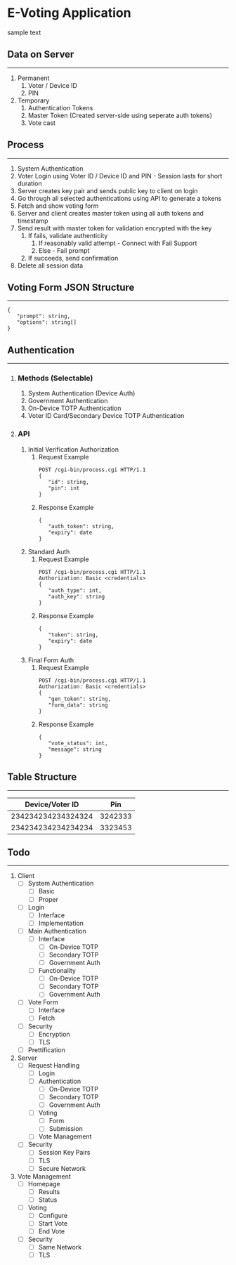 # E-Voting Application
sample text
## Data on Server
___
1. Permanent
   1. Voter / Device ID
   2. PIN
2. Temporary
   1. Authentication Tokens
   2. Master Token (Created server-side using seperate auth tokens)
   3. Vote cast

## Process
___
1. System Authentication
2. Voter Login using Voter ID / Device ID and PIN - Session lasts for short duration
3. Server creates key pair and sends public key to client on login
4. Go through all selected authentications using API to generate a tokens
5. Fetch and show voting form
6. Server and client creates master token using all auth tokens and timestamp
7. Send result with master token for validation encrypted with the key
   1. If fails, validate authenticity
      1. If reasonably valid attempt - Connect with Fail Support
      2. Else - Fail prompt
   2. If succeeds, send confirmation
8. Delete all session data

## Voting Form JSON Structure
___
```
{
   "prompt": string,
   "options": string[]
}
```
## Authentication
___
1. ### Methods (Selectable)
   1. System Authentication (Device Auth)
   2. Government Authentication
   3. On-Device TOTP Authentication
   4. Voter ID Card/Secondary Device TOTP Authentication
2. ### API
   1. Initial Verification Authorization
      1. Request Example
         ```
         POST /cgi-bin/process.cgi HTTP/1.1
         {
            "id": string,
            "pin": int
         }
         ```
      2. Response Example
         ```
         {
            "auth_token": string,
            "expiry": date
         }
         ```
   2. Standard Auth
      1. Request Example
         ```
         POST /cgi-bin/process.cgi HTTP/1.1
         Authorization: Basic <credentials>
         {
            "auth_type": int,
            "auth_key": string
         }
         ``` 
      2. Response Example
         ```
         {
            "token": string,
            "expiry": date
         }
         ```
   3. Final Form Auth
      1. Request Example
         ```
         POST /cgi-bin/process.cgi HTTP/1.1
         Authorization: Basic <credentials>
         {
            "gen_token": string,
            "form_data": string
         }
         ```
      2. Response Example
         ```
         {
            "vote_status": int,
            "message": string
         }
         ```
## Table Structure
___
| Device/Voter ID    | Pin     |
| ------------------ | ------- |
| 234234234234324324 | 3242333 |
| 234234234234234234 | 3323453 |

## Todo
___
1. Client
   - [ ] System Authentication
     - [ ] Basic
     - [ ] Proper
   - [ ] Login
     - [ ] Interface
     - [ ] Implementation
   - [ ] Main Authentication
     - [ ] Interface
       - [ ] On-Device TOTP
       - [ ] Secondary TOTP
       - [ ] Government Auth
     - [ ] Functionality
       - [ ] On-Device TOTP
       - [ ] Secondary TOTP
       - [ ] Government Auth
   - [ ] Vote Form
     - [ ] Interface
     - [ ] Fetch
   - [ ] Security
     - [ ] Encryption
     - [ ] TLS
   - [ ] Prettification
2. Server
   - [ ] Request Handling
     - [ ] Login
     - [ ] Authentication
       - [ ] On-Device TOTP
       - [ ] Secondary TOTP
       - [ ] Government Auth
     - [ ] Voting
       - [ ] Form
       - [ ] Submission
     - [ ] Vote Management

   - [ ] Security
     - [ ] Session Key Pairs
     - [ ] TLS
     - [ ] Secure Network
3. Vote Management
   - [ ] Homepage
     - [ ] Results
     - [ ] Status
   - [ ] Voting
     - [ ] Configure
     - [ ] Start Vote
     - [ ] End Vote
   - [ ] Security
     - [ ] Same Network
     - [ ] TLS